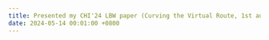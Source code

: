 ```yaml
---
title: Presented my CHI'24 LBW paper (Curving the Virtual Route, 1st author), in-person in Hawaii!
date: 2024-05-14 00:01:00 +0800
---
```

